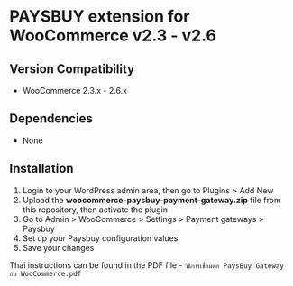 # PAYSBUY extension for WooCommerce v2.3 - v2.6

## Version Compatibility
- WooCommerce 2.3.x - 2.6.x

## Dependencies
- None

## Installation

1. Login to your WordPress admin area, then go to Plugins > Add New
1. Upload the **woocommerce-paysbuy-payment-gateway.zip** file from this repository, then activate the plugin
1. Go to Admin > WooCommerce > Settings > Payment gateways > Paysbuy
1. Set up your Paysbuy configuration values
1. Save your changes

Thai instructions can be found in the PDF file - `วิธีการเชื่อมต่อ PaysBuy Gateway กับ WooCommerce.pdf`
